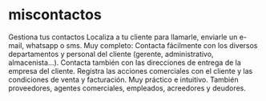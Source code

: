 # miscontactos
Gestiona tus contactos Localiza a tu cliente para llamarle, enviarle un e-mail, whatsapp o sms. Muy completo: Contacta fácilmente con los diversos departamentos y personal del cliente (gerente, administrativo, almacenista…). Contacta también con las direcciones de entrega de la empresa del cliente. Registra las acciones comerciales con el cliente y las condiciones de venta y facturación. Muy práctico e intuitivo. También proveedores, agentes comerciales, empleados, acreedores y deudores.
